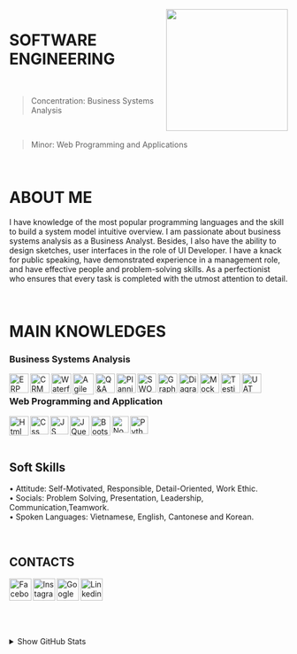 <img width="220" height="220" src="https://tovinhkhang.netlify.app/images/skills.jpg" align="right" />

# SOFTWARE ENGINEERING
<br>

> Concentration: Business Systems Analysis
<br>

> Minor: Web Programming and Applications

<br />

# ABOUT ME
I have knowledge of the most popular programming languages and the skill to build a system model intuitive overview. I am passionate about business systems analysis as a Business Analyst. Besides, I also have the ability to design sketches, user interfaces in the role of UI Developer. I have a knack for public speaking, have demonstrated experience in a management role, and have effective people and problem-solving skills. As a perfectionist who ensures that every task is completed with the utmost attention to detail.

<br />

# MAIN KNOWLEDGES
### Business Systems Analysis
<img align="left" alt="ERP" width="35px" src="https://img2.apksum.com/68/com.itech.erpapp/2.1/icon.png" />
<img align="left" alt="CRM" width="35px" src="https://icon-library.com/images/crm-icon-png/crm-icon-png-6.jpg" />
<img align="left" alt="Waterfall" width="36px" src="https://cdn0.iconfinder.com/data/icons/project-management-aqua-vol-2/500/Waterfall-512.png" />
<img align="left" alt="Agile" width="38px" src="https://thecrmteam.com/wp-content/uploads/2020/09/agile-icon-01.png" />
<img align="left" alt="Q&A" width="35px" src="https://mdpiblog.wordpress.sciforum.net/wp-content/uploads/sites/4/2015/11/QA_icon_round_final_03.11.2015.png" />
<img align="left" alt="Planning" width="35px" src="https://image.flaticon.com/icons/png/512/1205/1205526.png" />
<img align="left" alt="SWOT" width="34px" src="https://image.flaticon.com/icons/png/512/3997/3997551.png" />
<img align="left" alt="GraphChart" width="35px" src="https://mk0loadviewlq8bvma1l.kinstacdn.com/wp-content/uploads/LoadView-Icon-step-curve.png" />
<img align="left" alt="DiagramS" width="35px" src="https://icon-library.com/images/network-flat-icon/network-flat-icon-4.jpg" />
<img align="left" alt="Mockup" width="35px" src="https://www.hisarfever.com/wp-content/themes/hisarfever/assets/images/graphics-designing.png" />
<img align="left" alt="Testing" width="35px" src="https://freepngimg.com/thumb/analysis/1-2-analysis-download-png.png" />
<img align="left" alt="UAT" width="35px" src="https://icon-library.com/images/icon-testing/icon-testing-22.jpg" />

<br />

### Web Programming and Application
<img align="left" alt="Html" width="35px" src="https://image.flaticon.com/icons/png/512/732/732212.png" />
<img align="left" alt="Css" width="33px" src="https://www.pngix.com/pngfile/big/193-1937198_image-result-for-css3-icon-css-logo-transparent.png" />
<img align="left" alt="JS" width="33px" src="https://cdn.iconscout.com/icon/free/png-512/javascript-2752148-2284965.png" />
<img align="left" alt="JQuery" width="35px" src="https://icon-library.com/images/jquery-icon-png/jquery-icon-png-2.jpg" />
<img align="left" alt="Bootstrap" width="35px" src="https://seeklogo.com/images/B/bootstrap-logo-3C30FB2A16-seeklogo.com.png" />
<img align="left" alt="NodeJS" width="30px" src="https://swellaby.gallerycdn.vsassets.io/extensions/swellaby/node-pack/0.1.16/1593406607477/Microsoft.VisualStudio.Services.Icons.Default" />
<img align="left" alt="Python" width="32px" src="https://upload.wikimedia.org/wikipedia/commons/thumb/c/c3/Python-logo-notext.svg/768px-Python-logo-notext.svg.png" />

<br />

<br />

<br />

## Soft Skills
• Attitude: Self-Motivated, Responsible, Detail-Oriented, Work Ethic.
<br />
• Socials: Problem Solving, Presentation, Leadership, Communication,Teamwork.
<br />
• Spoken Languages: Vietnamese, English, Cantonese and Korean.
<br />

<br />

## CONTACTS
[<img align="left" alt="Facebook" width="40px" src="https://upload.wikimedia.org/wikipedia/commons/thumb/5/51/Facebook_f_logo_%282019%29.svg/1365px-Facebook_f_logo_%282019%29.svg.png" />][facebook]
[<img align="left" alt="Instagram" width="40px" src="https://www.edigitalagency.com.au/wp-content/uploads/instagram-logo-svg-vector-for-print.svg" />][instagram]
[<img align="left" alt="Google" width="40px" src="https://icons-for-free.com/iconfiles/png/512/google-1320568243143037383.png" />][google]
[<img align="left" alt="Linkedin" width="40px" src="https://www.dtl.coventry.domains/wp-content/uploads/2020/07/LinkedIn-Logo-1024x1024.png" />][linkedin]

<br /><br /><br />
---
<details>
  <summary>Show GitHub Stats</summary>
  <img align="left" alt="My Github Stats" src="https://github-readme-stats.vercel.app/api?username=ToVinhKhang&count_private=true&include_all_commits=true&theme=radical" />
</details>

[facebook]: https://www.facebook.com/VinceKent1996/
[instagram]: https://www.instagram.com/vkent_/
[google]: https://sites.google.com/view/vkent/
[linkedin]: https://www.linkedin.com/in/t%C3%B4-v%C4%A9nh-khang-821662212/


